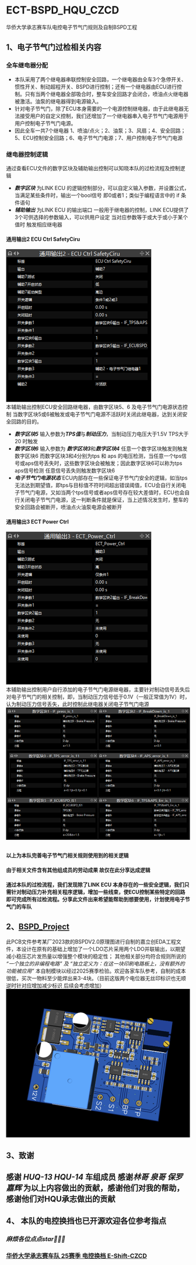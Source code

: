 # ECT-BSPD_HQU_CZCD

华侨大学承志赛车队电控电子节气门规则及自制BSPD工程

## 1、电子节气门过检相关内容

### 全车继电器分配

* 本队采用了两个继电器串联控制安全回路，一个继电器由全车3个急停开关、惯性开关、制动超程开关、BSPD进行控制；还有一个继电器由ECU进行控制。只有当两个继电器全部吸合时，整车安全回路才会闭合，喷油点火继电器被激活。油泵的继电器得到电源输入。
* 针对电子节气门，除了ECU本身需要的一个电源控制继电器，由于此继电器无法接受用户的自定义控制，我们还增加了一个继电器串入电子节气门电源用于用户控制电子节气门电源。
* 因此全车一共7个继电器 1、喷油/点火；2、油泵；3、风扇；4、安全回路；5、ECU控制安全回路；6、电子节气门电源；7、用户控制电子节气门电源

### 继电器控制逻辑

通过查看ECU文件的数字区块及辅助输出控制可以知晓本队的过检流程及控制逻辑

* ***数字区块*** 为LINK ECU 的逻辑控制部分，可以自定义输入参数，并设置公式，当满足某些条件时，输出一个bool信号 即0或者1；类似于编程语言中的 if 条件语句
* ***辅助输出*** 为LINK ECU 的输出端口 一般用于继电器的控制，LINK ECU提供了 3个可供选择的参数输入，可以供用户设定 当对应参数等于或大于或小于某个值时 触发相应继电器

#### 通用输出2 ECU Ctrl SafetyCiru
![1760520168013](images/README/1760520168013.png)  
本辅助输出控制ECU安全回路继电器，由数字区块5、6 及电子节气门电源状态控制
当数字区块5或6被触发或电子节气门电源不活跃时关闭此继电器，达到关闭安全回路的目的。

* ***数字区块5*** 输入参数为***TPS值***与***制动压力***，当制动压力电压大于1.5V TPS大于20 时触发
* ***数字区块6*** 输入参数为 ***数字区块3***和***数字区块4*** 任意一个数字区块触发则触发数字区块6 而数字区块3和4分别为tps 和 aps 的电压检测，当任意一个tps信号或aps信号丢失时，这些数字区块会被触发；因此数字区块6可以称为tps aps信号检测 任意信号丢失则触发数字区块6
* ***电子节气门电源状态*** ECU内部存在一些保证电子节气门安全的逻辑，如当tps无法达到期望值，即tps与目标值不符时间超出错误阈值，ECU会自行关闭电子节气门电源，又如当两个tps信号或者aps信号存在较大差值时，ECU也会自行关闭电子节气门电源，这一判断条件就是保证，当上述情况发生时，整车的安全回路会被断开，喷油点火油泵电源会被断开

#### 通用输出3 ECT Power Ctrl
![1760520191904](images/README/1760520191904.png)  
本辅助输出控制用户自行添加的电子节气门电源继电器，主要针对制动信号丢失后对电子节气门的相关控制，即，当制动压力信号低于0.1V（一般正常值为1V）时，认为制动压力信号丢失，此时控制此继电器关闭电子节气门电源    
![1760520213463](images/README/1760520213463.png)

## 

#### 以上为本队完善电子节气门相关规则使用到的相关逻辑

#### 由于相关文件含有其他组成员的劳动成果 故仅在此分享达成逻辑

#### 通过本队的过检流程，我们发现除了LINK ECU 本身存在的一些安全逻辑，我们只需针对制动压力补充相关程序逻辑，增加一些线束，使ECU控制某些特定的回路即可完成所有过检流程。分享此文件出来希望能帮助到想要使用，计划使用电子节气门的车队

## 2、[BSPD_Project](https://github.com/Saturday-365/ECT-BSPD_HQU_CZCD/tree/main/BSPD_Project)

此PCB文件参考某厂2023款的BSPDV2.0原理图进行自制的嘉立创EDA工程文件，本设计在原有的基础上增加了一个LDO芯片采用两个LDO并联输出，以期望减小稳压芯片发热量以增强整个模块的稳定性；
其他相关部分均符合规则所说的 *“一个独立的非编程电路” 及 “独立定义为：在这一块印刷电路板上，没有额外的功能被应用”* 本自制模块以经过2025赛季检验。欢迎各家车队参考，自制的成本很低，买次一物料至少能焊出来3-4块。（目前这版两个电位器无丝印标识也无顺逆时针对应增加减少标识 后续会考虑增加）![1760520420731](images/README/1760520420731.png)

## 3、致谢

## 感谢 ***HUQ-13*** ***HQU-14*** 车组成员 感谢***林哥 泉哥 保罗 嘉辉*** 为以上内容做出的贡献，感谢他们对我的帮助，感谢他们对HQU承志做出的贡献

## 4、 本队的电控换挡也已开源欢迎各位参考指点

### ***麻烦各位点点star🌟🌟🌟***

### [华侨大学承志赛车队 25赛季 电控换档 E-Shift-CZCD](https://github.com/Saturday-365/E-Shift-CZCD)

<!-- 
#### 四级标题  
##### 五级标题  
###### 六级标题 
二、编辑基本语法  
1、字体格式强调
 我们可以使用下面的方式给我们的文本添加强调的效果
*强调*  (示例：斜体)  
 _强调_  (示例：斜体)  
**加重强调**  (示例：粗体)  
 __加重强调__ (示例：粗体)  
***特别强调*** (示例：粗斜体)  
___特别强调___  (示例：粗斜体)  
2、代码  
`<hello world>`  
3、代码块高亮  
```
@Override
protected void onDestroy() {
    EventBus.getDefault().unregister(this);
    super.onDestroy();
}
```  
4、表格 （建议在表格前空一行，否则可能影响表格无法显示）
 
 表头  | 表头  | 表头
 ---- | ----- | ------  
 单元格内容  | 单元格内容 | 单元格内容 
 单元格内容  | 单元格内容 | 单元格内容  
 
5、其他引用
图片  

链接  
[链接名称](https://www.baidu.com/)  
6、列表 
1. 项目1  
2. 项目2  
3. 项目3  
   * 项目1 （一个*号会显示为一个黑点，注意⚠️有空格，否则直接显示为*项目1） 
   * 项目2   
 
7、换行（建议直接在前一行后面补两个空格）
直接回车不能换行，  
可以在上一行文本后面补两个空格，  
这样下一行的文本就换行了。
或者就是在两行文本直接加一个空行。
也能实现换行效果，不过这个行间距有点大。  
 
8、引用
> 第一行引用文字  
> 第二行引用文字  
———————————————— -->
